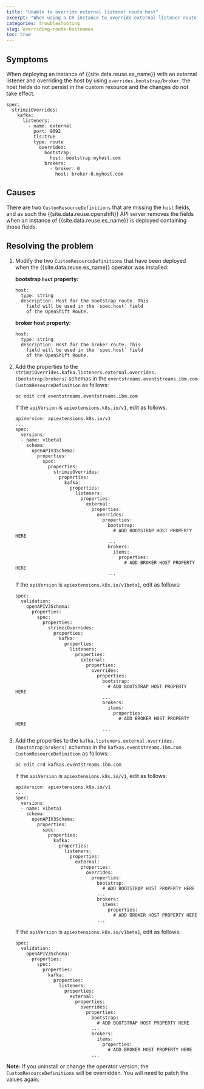 ```yaml
---
title: "Unable to override external listener route host"
excerpt: "When using a CR instance to override external listener route host the change is not applied"
categories: troubleshooting
slug: overriding-route-hostnames
toc: true
---
```


## Symptoms
When deploying an instance of {{site.data.reuse.es_name}} with an external listener and overriding the host by using `overrides.bootstrap/broker`, the host fields do not persist in the custom resource and the changes do not take effect.

```
spec:
  strimziOverrides:
    kafka:
      listeners:
        - name: external
          port: 9092
          tls:true
          type: route
            overrides:
              bootstrap:
                host: bootstrap.myhost.com
              brokers:
                - broker: 0
                  host: broker-0.myhost.com
```

## Causes
There are two `CustomResourceDefinitions` that are missing the `host` fields, and as such the {{site.data.reuse.openshift}} API server removes the fields when an instance of {{site.data.reuse.es_name}} is deployed containing those fields.

## Resolving the problem

1. Modify the two `CustomResourceDefinitions` that have been deployed when the {{site.data.reuse.es_name}} operator was installed:

   **bootstrap `host` property:**

   ```
   host:
     type: string
     description: Host for the bootstrap route. This
       field will be used in the `spec.host` field
       of the OpenShift Route.
   ```

   **broker host property:**

   ```
   host:
     type: string
     description: Host for the broker route. This
       field will be used in the `spec.host` field
       of the OpenShift Route.
   ```

2. Add the properties to the `strimziOverrides.kafka.listeners.external.overrides.(bootstrap|brokers)` schemas in the `eventstreams.eventstreams.ibm.com` `CustomResourceDefinition` as follows:

   `oc edit crd eventstreams.eventstreams.ibm.com`

   If the `apiVersion` is `apiextensions.k8s.io/v1`, edit as follows:

   ```
   apiVersion: apiextensions.k8s.io/v1
   ...
   spec:
     versions:
     - name: v1beta1
       schema:
         openAPIV3Schema:
           properties:
             spec:
               properties:
                 strimziOverrides:
                   properties:
                     kafka:
                       properties:
                         listeners:
                           properties:
                             external:
                               properties:
                                 overrides:
                                   properties:
                                     bootstrap:
                                       # ADD BOOTSTRAP HOST PROPERTY HERE
                                     ...
                                     brokers:
                                       items:
                                         properties:
                                           # ADD BROKER HOST PROPERTY HERE
                                     ...
   ```

   If the `apiVersion` is `apiextensions.k8s.io/v1beta1`, edit as follows:

   ```
   spec:
     validation:
       openAPIV3Schema:
         properties:
           spec:
             properties:
               strimziOverrides:
                 properties:
                   kafka:
                     properties:
                       listeners:
                         properties:
                           external:
                             properties:
                               overrides:
                                 properties:
                                   bootstrap:
                                     # ADD BOOTSTRAP HOST PROPERTY HERE
                                   ...
                                   brokers:
                                     items:
                                       properties:
                                         # ADD BROKER HOST PROPERTY HERE
                                   ...
   ```

3. Add the properties to the `kafka.listeners.external.overrides.(bootstrap|brokers)` schemas in the `kafkas.eventstreams.ibm.com` `CustomResourceDefinition` as follows:

   `oc edit crd kafkas.eventstreams.ibm.com`

   If the `apiVersion` is `apiextensions.k8s.io/v1`, edit as follows:

   ```
   apiVersion: apiextensions.k8s.io/v1
   ...
   spec:
     versions:
     - name: v1beta1
       schema:
         openAPIV3Schema:
           properties:
             spec:
               properties:
                 kafka:
                   properties:
                     listeners:
                       properties:
                         external:
                           properties:
                             overrides:
                               properties:
                                 bootstrap:
                                   # ADD BOOTSTRAP HOST PROPERTY HERE
                                 ...
                                 brokers:
                                   items:
                                     properties:
                                       # ADD BROKER HOST PROPERTY HERE
                                 ...
   ```

   If the `apiVersion` is `apiextensions.k8s.io/v1beta1`, edit as follows:

   ```
   spec:
     validation:
       openAPIV3Schema:
         properties:
           spec:
             properties:
               kafka:
                 properties:
                   listeners:
                     properties:
                       external:
                         properties:
                           overrides:
                             properties:
                               bootstrap:
                                 # ADD BOOTSTRAP HOST PROPERTY HERE
                               ...
                               brokers:
                                 items:
                                   properties:
                                     # ADD BROKER HOST PROPERTY HERE
                               ...
   ```

**Note:** If you uninstall or change the operator version, the `CustomResourceDefinitions` will be overridden. You will need to patch the values again.

<!--
When the issue is resolved, update this section to include:
"Resolved in Event Streams x.y.z"
-->

